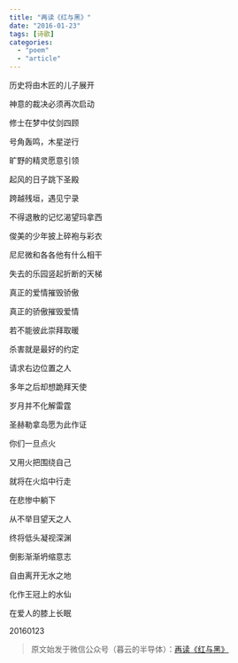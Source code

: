 ```yaml
---
title: "再读《红与黑》"
date: "2016-01-23"
tags: [诗歌]
categories: 
  - "poem"
  - "article"
---
```


历史将由木匠的儿子展开

神意的裁决必须再次启动

修士在梦中仗剑四顾

号角轰鸣，木星逆行

旷野的精灵愿意引领

起风的日子跳下圣殿

跨越残垣，遇见宁录

  

不得退散的记忆渴望玛拿西

俊美的少年披上碎袍与彩衣

尼尼微和各各他有什么相干

失去的乐园竖起折断的天梯

  

真正的爱情摧毁骄傲

真正的骄傲摧毁爱情

若不能彼此崇拜取暖

杀害就是最好的约定

  

请求右边位置之人

多年之后却想跪拜天使

岁月并不化解雷霆

圣赫勒拿岛愿为此作证

  

你们一旦点火

又用火把围绕自己

就将在火焰中行走

在悲惨中躺下

  

从不举目望天之人

终将低头凝视深渊

倒影渐渐坍缩意志

自由离开无水之地

化作王冠上的水仙

在爱人的膝上长眠

  

20160123

> 原文始发于微信公众号（暮云的半导体）：[再读《红与黑》](http://mp.weixin.qq.com/s?__biz=MzAxMzcyMDY4Ng==&mid=403758539&idx=1&sn=7468c44b7ac0a1823a20bb403a48a653&chksm=067a30ca310db9dca7d97ea65eeef573f8521f5b374a34cb2e8db025d8e8971fd141fbab752f&scene=27#wechat_redirect)
